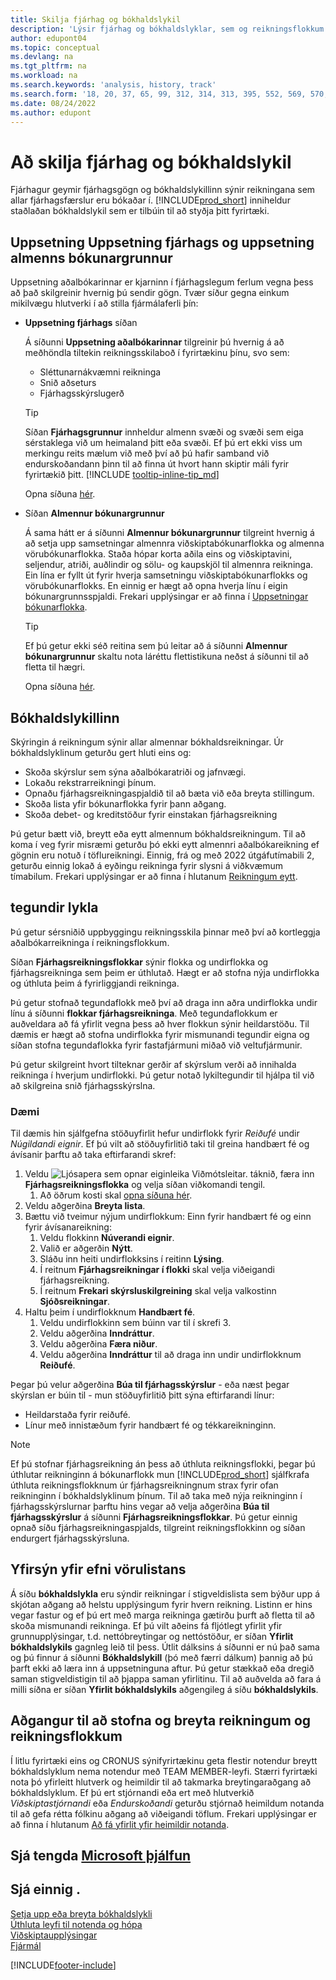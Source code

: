 ```yaml
---
title: Skilja fjárhag og bókhaldslykil
description: 'Lýsir fjárhag og bókhaldslyklar, sem og reikningsflokkum. Notaðu síðu fjárhagsuppsetningar til að tilgreina meðhöndlun bókhaldsvandamála í fyrirtækinu.'
author: edupont04
ms.topic: conceptual
ms.devlang: na
ms.tgt_pltfrm: na
ms.workload: na
ms.search.keywords: 'analysis, history, track'
ms.search.form: '18, 20, 37, 65, 99, 312, 314, 313, 395, 552, 569, 570, 634, 790, 791, 1158'
ms.date: 08/24/2022
ms.author: edupont
---
```

# <a name="understanding-the-general-ledger-and-chart-of-accounts"></a><a name="understanding-the-general-ledger-and-chart-of-accounts"></a><a name="understanding-the-general-ledger-and-chart-of-accounts"></a>Að skilja fjárhag og bókhaldslykil

Fjárhagur geymir fjárhagsgögn og bókhaldslykillinn sýnir reikningana sem allar fjárhagsfærslur eru bókaðar í. [!INCLUDE[prod_short](includes/prod_short.md)] inniheldur staðlaðan bókhaldslykil sem er tilbúin til að styðja þitt fyrirtæki.

## <a name="general-ledger-setup-and-general-posting-setup"></a><a name="general-ledger-setup-and-general-posting-setup"></a><a name="general-ledger-setup-and-general-posting-setup"></a>Uppsetning Uppsetning fjárhags og uppsetning almenns bókunargrunnur

Uppsetning aðalbókarinnar er kjarninn í fjárhagslegum ferlum vegna þess að það skilgreinir hvernig þú sendir gögn. Tvær síður gegna einkum mikilvægu hlutverki í að stilla fjármálaferli þín:  

* **Uppsetning fjárhags** síðan

  Á síðunni **Uppsetning aðalbókarinnar** tilgreinir þú hvernig á að meðhöndla tiltekin reikningsskilaboð í fyrirtækinu þínu, svo sem:  

  * Sléttunarnákvæmni reikninga  
  * Snið aðseturs  
  * Fjárhagsskýrslugerð

  > [!TIP]
  > Síðan **Fjárhagsgrunnur** innheldur almenn svæði og svæði sem eiga sérstaklega við um heimaland þitt eða svæði. Ef þú ert ekki viss um merkingu reits mælum við með því að þú hafir samband við endurskoðandann þinn til að finna út hvort hann skiptir máli fyrir fyrirtækið þitt. [!INCLUDE [tooltip-inline-tip_md](includes/tooltip-inline-tip_md.md)]  

  Opna síðuna [hér](https://businesscentral.dynamics.com/?page=118).
  
* Síðan **Almennur bókunargrunnur**

  Á sama hátt er á síðunni **Almennur bókunargrunnur** tilgreint hvernig á að setja upp samsetningar almennra viðskiptabókunarflokka og almenna vörubókunarflokka. Staða hópar korta aðila eins og viðskiptavini, seljendur, atriði, auðlindir og sölu- og kaupskjöl til almennra reikninga. Ein lína er fyllt út fyrir hverja samsetningu viðskiptabókunarflokks og vörubókunarflokks. En einnig er hægt að opna hverja línu í eigin bókunargrunnsspjaldi. Frekari upplýsingar er að finna í [Uppsetningar bókunarflokka](finance-posting-groups.md).  

  > [!TIP]
  > Ef þú getur ekki séð reitina sem þú leitar að á síðunni **Almennur bókunargrunnur** skaltu nota láréttu flettistikuna neðst á síðunni til að fletta til hægri.  

  Opna síðuna [hér](https://businesscentral.dynamics.com/?page=314).

## <a name="the-chart-of-accounts"></a><a name="the-chart-of-accounts"></a><a name="the-chart-of-accounts"></a>Bókhaldslykillinn

Skýringin á reikningum sýnir allar almennar bókhaldsreikningar. Úr bókhaldslyklinum geturðu gert hluti eins og:  

* Skoða skýrslur sem sýna aðalbókaratriði og jafnvægi.  
* Lokaðu rekstrarreikningi þínum.  
* Opnaðu fjárhagsreikningaspjaldið til að bæta við eða breyta stillingum.  
* Skoða lista yfir bókunarflokka fyrir þann aðgang.
* Skoða debet- og kreditstöður fyrir einstakan fjárhagsreikning

Þú getur bætt við, breytt eða eytt almennum bókhaldsreikningum. Til að koma í veg fyrir misræmi geturðu þó ekki eytt almennri aðalbókareikning ef gögnin eru notuð í töflureikningi. Einnig, frá og með 2022 útgáfutímabili 2, geturðu einnig lokað á eyðingu reikninga fyrir slysni á viðkvæmum tímabilum. Frekari upplýsingar er að finna í hlutanum [Reikningum eytt](finance-setup-chart-accounts.md#delete-accounts).  

## <a name="account-categories"></a><a name="account-categories"></a><a name="account-categories"></a>tegundir lykla

Þú getur sérsniðið uppbyggingu reikningsskila þinnar með því að kortleggja aðalbókarreikninga í reikningsflokkum.  

Síðan **Fjárhagsreikningsflokkar** sýnir flokka og undirflokka og fjárhagsreikninga sem þeim er úthlutað. Hægt er að stofna nýja undirflokka og úthluta þeim á fyrirliggjandi reikninga.  

Þú getur stofnað tegundaflokk með því að draga inn aðra undirflokka undir línu á síðunni **flokkar fjárhagsreikninga**. Með tegundaflokkum er auðveldara að fá yfirlit vegna þess að hver flokkun sýnir heildarstöðu. Til dæmis er hægt að stofna undirflokka fyrir mismunandi tegundir eigna og síðan stofna tegundaflokka fyrir fastafjármuni miðað við veltufjármunir.  

Þú getur skilgreint hvort tilteknar gerðir af skýrslum verði að innihalda reikninga í hverjum undirflokki. Þú getur notað lykiltegundir til hjálpa til við að skilgreina snið fjárhagsskýrslna.  

### <a name="example"></a><a name="example"></a><a name="example"></a>Dæmi

Til dæmis hin sjálfgefna stöðuyfirlit hefur undirflokk fyrir *Reiðufé* undir *Núgildandi eignir*. Ef þú vilt að stöðuyfirlitið taki til greina handbært fé og ávísanir þarftu að taka eftirfarandi skref:

1. Veldu ![Ljósapera sem opnar eiginleika Viðmótsleitar.](media/ui-search/search_small.png "Segðu mér hvað þú vilt gera") táknið, færa inn **Fjárhagsreikningsflokka** og velja síðan viðkomandi tengil.
   1. Að öðrum kosti skal [opna síðuna hér](https://businesscentral.dynamics.com/?page=790).
2. Veldu aðgerðina **Breyta lista**.
3. Bættu við tveimur nýjum undirflokkum: Einn fyrir handbært fé og einn fyrir ávísanareikning:
   1. Veldu flokkinn **Núverandi eignir**.
   2. Valið er aðgerðin **Nýtt**.
   3. Sláðu inn heiti undirflokksins í reitinn **Lýsing**.
   4. Í reitnum **Fjárhagsreikningar í flokki** skal velja viðeigandi fjárhagsreikning.
   5. Í reitnum **Frekari skýrsluskilgreining** skal velja valkostinn **Sjóðsreikningar**.
4. Haltu þeim í undirflokknum **Handbært fé**.
   1. Veldu undirflokkinn sem búinn var til í skrefi 3.
   2. Veldu aðgerðina **Inndráttur**.
   3. Veldu aðgerðina **Færa niður**.
   4. Veldu aðgerðina **Inndráttur** til að draga inn undir undirflokknum **Reiðufé**.

Þegar þú velur aðgerðina **Búa til fjárhagsskýrslur** - eða næst þegar skýrslan er búin til - mun stöðuyfirlitið þitt sýna eftirfarandi línur:

* Heildarstaða fyrir reiðufé.
* Línur með innistæðum fyrir handbært fé og tékkareikninginn.  

> [!NOTE]
> Ef þú stofnar fjárhagsreikning án þess að úthluta reikningsflokki, þegar þú úthlutar reikninginn á bókunarflokk mun [!INCLUDE[prod_short](includes/prod_short.md)] sjálfkrafa úthluta reikningsflokknum úr fjárhagsreikningnum strax fyrir ofan reikninginn í bókhaldslyklinum þínum. Til að taka með nýja reikninginn í fjárhagsskýrslurnar þarftu hins vegar að velja aðgerðina **Búa til fjárhagsskýrslur** á síðunni **Fjárhagsreikningsflokkar**. Þú getur einnig opnað síðu fjárhagsreikningaspjalds, tilgreint reikningsflokkinn og síðan endurgert fjárhagsskýrsluna.

## <a name="get-a-quick-overview"></a><a name="get-a-quick-overview"></a><a name="get-a-quick-overview"></a>Yfirsýn yfir efni vörulistans

Á síðu **bókhaldslykla** eru sýndir reikningar í stigveldislista sem býður upp á skjótan aðgang að helstu upplýsingum fyrir hvern reikning. Listinn er hins vegar fastur og ef þú ert með marga reikninga gætirðu þurft að fletta til að skoða mismunandi reikninga. Ef þú vilt aðeins fá fljótlegt yfirlit yfir grunnupplýsingar, t.d. nettóbreytingar og nettóstöður, er síðan **Yfirlit bókhaldslykils** gagnleg leið til þess. Útlit dálksins á síðunni er nú það sama og þú finnur á síðunni **Bókhaldslykill** (þó með færri dálkum) þannig að þú þarft ekki að læra inn á uppsetninguna aftur. Þú getur stækkað eða dregið saman stigveldistigin til að þjappa saman yfirlitinu. Til að auðvelda að fara á milli síðna er síðan **Yfirlit bókhaldslykils** aðgengileg á síðu **bókhaldslykils**.

## <a name="access-to-create-and-edit-accounts-and-account-categories"></a><a name="access-to-create-and-edit-accounts-and-account-categories"></a><a name="access-to-create-and-edit-accounts-and-account-categories"></a>Aðgangur til að stofna og breyta reikningum og reikningsflokkum

Í litlu fyrirtæki eins og CRONUS sýnifyrirtækinu geta flestir notendur breytt bókhaldslyklum nema notendur með TEAM MEMBER-leyfi. Stærri fyrirtæki nota þó yfirleitt hlutverk og heimildir til að takmarka breytingaraðgang að bókhaldslyklum. Ef þú ert stjórnandi eða ert með hlutverkið *Viðskiptastjórnandi* eða *Endurskoðandi* geturðu stjórnað heimildum notanda til að gefa rétta fólkinu aðgang að viðeigandi töflum. Frekari upplýsingar er að finna í hlutanum [Að fá yfirlit yfir heimildir notanda](ui-define-granular-permissions.md#to-get-an-overview-of-a-users-permissions).  

## <a name="see-related-microsoft-training"></a><a name="see-related-microsoft-training"></a><a name="see-related-microsoft-training"></a>Sjá tengda [Microsoft þjálfun](/training/modules/business-central-configure-general-ledger-setup/)

## <a name="see-also"></a><a name="see-also"></a><a name="see-also"></a>Sjá einnig .

[Setja upp eða breyta bókhaldslykli](finance-setup-chart-accounts.md)  
[Úthluta leyfi til notenda og hópa](ui-define-granular-permissions.md)  
[Viðskiptaupplýsingar](bi.md)  
[Fjármál](finance.md)  

[!INCLUDE[footer-include](includes/footer-banner.md)]
